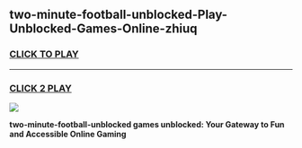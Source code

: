 
## two-minute-football-unblocked-Play-Unblocked-Games-Online-zhiuq
<h3>
<a href="https://premium76.site?title=two-minute-football-unblocked&ref=25A">CLICK TO PLAY</a></h3>
<hr>

<h3>
<a href="https://premium76.site?title=two-minute-football-unblocked&ref=25A">CLICK 2 PLAY</a>
  
</h3>

<a href="https://premium76.site?title=two-minute-football-unblocked&ref=25A"><img src="https://clearcache.store/games.png"></a>


**two-minute-football-unblocked games unblocked: Your Gateway to Fun and Accessible Online Gaming**
